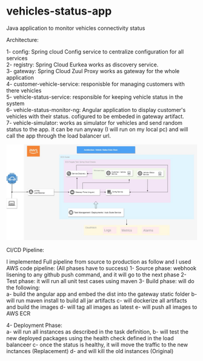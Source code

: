 # vehicles-status-app
Java application to monitor vehicles connectivity status

Architecture:    

1- config: Spring cloud Config service to centralize configuration for all services  
2- registry: Spring Cloud Eurkea works as discovery service.  
3- gateway: Spring Cloud Zuul Proxy works as gateway for the whole application  
4- customer-vehicle-service: responisble for managing customers with there vehicles  
5- vehicle-status-service: responsible for keeping vehicle status in the system  
6- vehicle-status-monitor-ng: Angular application to display customer's vehicles with their status. cofigured to be embeded in gateway artifact.  
7- vehicle-simulator: works as simulator for vehicles and send random status to the app. it can be run anyway (I will run on my local pc) and will call the app through the load balancer url.  

![design](https://github.com/AhmedGamil/vehicles-status-app/blob/master/design.jpg)



CI/CD Pipeline:  

I implemented Full pipeline from source to production as follow and I used AWS code pipeline: (All phases have to success)
1- Source phase: webhook lisening to any github push command, and it will go to the next phase
2- Test phase: it will run all unit test cases using maven
3- Build phase: will do the following:  
  a- build the angular app and embed the dist into the gateway static folder
  b- will run maven install to build all jar artifacts
  c- will dockerize all artifacts and build the images
  d- will tag all images as latest
  e- will push all images to AWS ECR  

4- Deployment Phase:  
  a- will run all instances as described in the task definition, 
  b- will test the new deployed packages using the health check defined in the load balanceer
  c- once the status is healthy, it will move the traffic to the new inctances (Replacement) 
  d- and will kill the old instances (Original)
    
